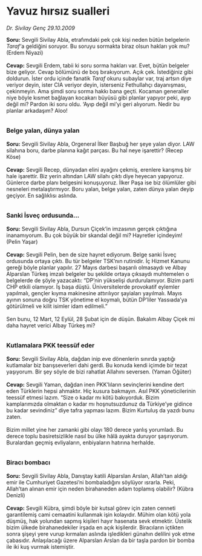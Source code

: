 # Yavuz hırsız sualleri

*Dr. Sivilay Genç 29.10.2009*

<div class="yazi"><b>Soru:</b> Sevgili Sivilay Abla, etrafımdaki pek çok kişi neden bütün belgelerin <i>Taraf’</i>a geldiğini soruyor. Bu soruyu sormakta biraz olsun hakları yok mu? (Erdem Niyazi)<b> <br/><br/>Cevap:</b> Sevgili Erdem, tabii ki soru sorma hakları var. Evet, bütün belgeler bize geliyor. Cevap bölümünü de boş bırakıyorum. Açık çek. İstediğiniz gibi doldurun. İster ordu içinde fanatik <i>Taraf</i> okuru subaylar var, traj artsın diye veriyor deyin, ister CIA veriyor deyin, isterseniz Fethullahçı dayanışması, çekinmeyin. Ama şimdi soru sorma hakkı bana geçti. Kocaman generaller niye böyle kısmet bağlayan kocakarı büyüsü gibi planlar yapıyor peki, ayıp değil mi? Pardon iki soru oldu. ‘Ayıp değil mi’yi geri alıyorum. Nedir bu planlar arkadaşım? Aloo!<b> <br/><br/><br/><font size="3">Belge yalan, dünya yalan <br/></font><br/>Soru:</b> Sevgili Sivilay Abla, Orgeneral İlker Başbuğ her şeye yalan diyor. LAW silahına boru, darbe planına kağıt parçası. Bu hal neye işarettir? (Recep Köse)<b> <br/><br/>Cevap:</b> Sevgili Recep, dünyadan elini ayağını çekmiş, erenlere karışmış bir hale işarettir. Biz yerin altından LAW silahı çıktı diye heyecan yapıyoruz. Günlerce darbe planı belgesini konuşuyoruz. İlker Paşa ise biz ölümlüler gibi nesneleri metalaştırmıyor. Boru yalan, belge yalan, zaten dünya yalan deyip geçiyor. En sağlıklısı aslında. <b><br/><br/><br/><font size="3">Sanki İsveç ordusunda...</font> <br/><br/>Soru:</b> Sevgili Sivilay Abla, Dursun Çiçek’in imzasının gerçek çıktığına inanamıyorum. Bu çok büyük bir skandal değil mi? Hayretler içindeyim! (Pelin Yaşar)<b> <br/><br/>Cevap:</b> Sevgili Pelin, ben de size hayret ediyorum. Belge sanki İsveç ordusunda ortaya çıktı. Bu tür belgeler TSK’nın rutinidir. İç Hizmet Kanunu gereği böyle planlar yapılır. 27 Mayıs darbesi başarılı olmasaydı ve Albay Alparslan Türkeş imzalı belgeler bu şekilde ortaya çıksaydı muhtemelen o belgelerde de şöyle yazacaktı: “DP’nin yükselişi durdurulamıyor. Bizim parti CHP etkili olamıyor. İş başa düştü. Üniversitelerde provokatif eylemler yapılmalı, gençler kıyma makinesine attırılıyor şayiaları yayılmalı. Mayıs ayının sonuna doğru TSK yönetime el koymalı, bütün DP’liler Yassıada’ya götürülmeli ve kilit isimler idam edilmeli.” <br/><br/>Sen bunu, 12 Mart, 12 Eylül, 28 Şubat için de düşün. Bakalım Albay Çiçek mi daha hayret verici Albay Türkeş mi?<b> <br/><br/><br/><font size="3">Kutlamalara PKK teessüf eder</font> <br/><br/>Soru:</b> Sevgili Sivilay Abla, dağdan inip eve dönenlerin sınırda yaptığı kutlamalar biz barışseverleri dahi gerdi. Bu konuda kendi içimde bir tezat yaşıyorum. Bir şey söyle de bizi rahatlat Allahını seversen. (Yaman Öğüter)<b> <br/><br/>Cevap:</b> Sevgili Yaman, dağdan inen PKK’lıların sevinçlerini kendine dert eden Türklerin hepsi ahmaktır. Hiç kusura bakmayın. Asıl PKK yöneticilerinin teessüf etmesi lazım. “Size o kadar mı kötü bakıyorduk. Bizim kamplarımızda olmaktan o kadar mı hoşnutsuzdunuz da Türkiye’ye gidince bu kadar sevindiniz” diye tafra yapması lazım. Bizim Kurtuluş da yazdı bunu zaten. <br/><br/>Bizim millet yine her zamanki gibi olayı 180 derece yanlış yorumladı. Bu derece toplu basiretsizlikle nasıl bu ülke hâlâ ayakta duruyor şaşırıyorum. Buralardan geçmiş evliyaların, enbiyaların hatırına herhalde.<b> <br/><br/><br/><font size="3">Biracı bombacı</font> <br/><br/>Soru:</b> Sevgili Sivilay Abla, Danıştay katili Alparslan Arslan, Allah’tan aldığı emir ile Cumhuriyet Gazetesi’ni bombaladığını söylüyor ısrarla. Peki, Allah’tan alınan emir için neden birahaneden adam toplamış olabilir? (Kübra Denizli)<b> <br/><br/>Cevap:</b> Sevgili Kübra, şimdi böyle bir kutsal görev için zaten cenneti garantilemiş cami cemaatini kullanmak işin kolayıdır. Mühim olan kötü yola düşmüş, hak yolundan sapmış kişileri hayır hasenata sevk etmektir. Üstelik bizim ülkede birahanedekiler irşada en açık kişilerdir. Biracıların içtikten sonra şişeyi yere vurup kırmaları aslında işledikleri günahın delilini yok etme çabasıdır. Anlaşılacağı üzere Alparslan Arslan da bir taşla pardon bir bomba ile iki kuş vurmak istemiştir.
              </div>
